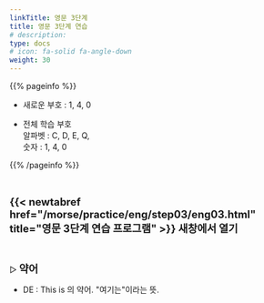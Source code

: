 ```yaml
---
linkTitle: 영문 3단계
title: 영문 3단계 연습
# description: 
type: docs
# icon: fa-solid fa-angle-down
weight: 30
---
```


{{% pageinfo %}}

* 새로운 부호 : 1, 4, 0

* 전체 학습 부호<br>
알파벳 : C, D, E, Q,<br>
숫자 : 1, 4, 0<br>

{{% /pageinfo %}}

<br>

<b><span style="font-size:130%">{{< newtabref href="/morse/practice/eng/step03/eng03.html" title="영문 3단계 연습 프로그램" >}} 새창에서 열기</span></b>

<br>

▷ <b><span style="font-size:130%">약어</span></b>
- DE : This is 의 약어. "여기는"이라는 뜻.<br>


